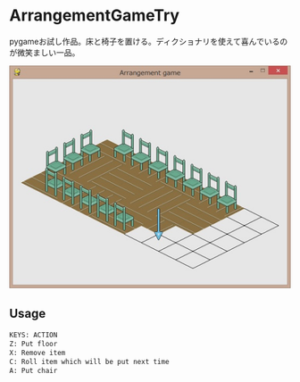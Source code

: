 
ArrangementGameTry
===

pygameお試し作品。床と椅子を置ける。ディクショナリを使えて喜んでいるのが微笑ましい一品。

![1](media/CHAIRS.jpg)

## Usage

    KEYS: ACTION
    Z: Put floor
    X: Remove item
    C: Roll item which will be put next time
    A: Put chair

